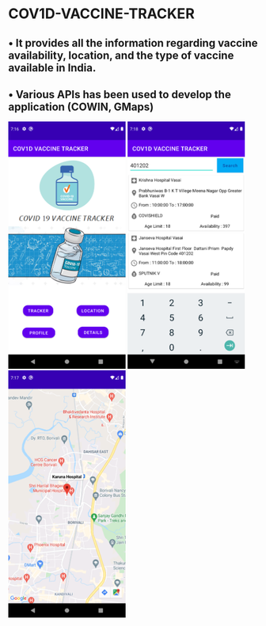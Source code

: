 # COV1D-VACCINE-TRACKER
## •	It provides all the information regarding vaccine availability, location, and the type of vaccine available in India. 
## •	Various APIs has been used to develop the application (COWIN, GMaps)

<p float="left">
<img src="https://github.com/clivedsouza/COV1D-VACCINE-TRACKER/blob/master/img1.png"  height="500">   
<img src="https://github.com/clivedsouza/COV1D-VACCINE-TRACKER/blob/master/img2.png"  height="500">
<img src="https://github.com/clivedsouza/COV1D-VACCINE-TRACKER/blob/master/img3.png"  height="500">
</p>
